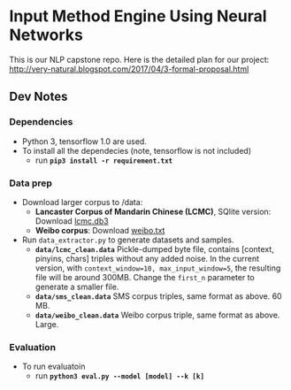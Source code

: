 # Input Method Engine Using Neural Networks
This is our NLP capstone repo. Here is the detailed plan for our project:
http://very-natural.blogspot.com/2017/04/3-formal-proposal.html

## Dev Notes
### Dependencies
* Python 3, tensorflow 1.0 are used.
* To install all the dependecies (note, tensorflow is not included)
    * run **`pip3 install -r requirement.txt`**

### Data prep
* Download larger corpus to /data:
    * **Lancaster Corpus of Mandarin Chinese (LCMC)**, SQlite version:  Download [lcmc.db3](https://www.google.com/url?q=https://drive.google.com/open?id%3D0B6AoAA-0CimLTXMzRzNsdzltWVE&sa=D&ust=1492071674907000&usg=AFQjCNEVmzMXIkyobfENysdBt-02JAiUDw)
    * **Weibo corpus**: Download [weibo.txt](https://drive.google.com/file/d/0B6AoAA-0CimLXzBaSktfdFBfZXM/view?usp=sharing)
* Run `data_extractor.py` to generate datasets and samples.
    * **`data/lcmc_clean.data`** Pickle-dumped byte file, contains [context, pinyins, chars] triples without any added noise. In the current version, with `context_window=10, max_input_window=5`, the resulting file will be around 300MB. Change the `first_n` parameter to generate a smaller file.
    *  **`data/sms_clean.data`** SMS corpus triples, same format as above. 60 MB.
    *  **`data/weibo_clean.data`** Weibo corpus triple, same format as above. Large.

### Evaluation
* To run evaluatoin
    * run **`python3 eval.py --model [model] --k [k]`**
